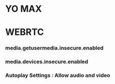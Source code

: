 # YO MAX

# WEBRTC
### media.getusermedia.insecure.enabled
### media.devices.insecure.enabled

### Autoplay Settings : Allow audio and video
